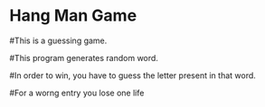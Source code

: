 # Hang Man Game


#This is a guessing game.

#This program generates random word.

#In order to win, you have to guess the letter present in that word.

#For a worng entry you lose one life

